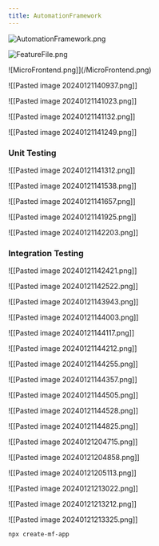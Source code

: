 ```yaml
---
title: AutomationFramework
---
```


![AutomationFramework.png](/AutomationFramework.png)

![FeatureFile.png](/FeatureFile.png)

![MicroFrontend.png]](/MicroFrontend.png)

![[Pasted image 20240121140937.png]]

![[Pasted image 20240121141023.png]]

![[Pasted image 20240121141132.png]]

![[Pasted image 20240121141249.png]]

### Unit Testing
![[Pasted image 20240121141312.png]]

![[Pasted image 20240121141538.png]]

![[Pasted image 20240121141657.png]]

![[Pasted image 20240121141925.png]]

![[Pasted image 20240121142203.png]]

### Integration Testing

![[Pasted image 20240121142421.png]]

![[Pasted image 20240121142522.png]]

![[Pasted image 20240121143943.png]]

![[Pasted image 20240121144003.png]]

![[Pasted image 20240121144117.png]]

![[Pasted image 20240121144212.png]]

![[Pasted image 20240121144255.png]]

![[Pasted image 20240121144357.png]]

![[Pasted image 20240121144505.png]]

![[Pasted image 20240121144528.png]]

![[Pasted image 20240121144825.png]]

![[Pasted image 20240121204715.png]]

![[Pasted image 20240121204858.png]]

![[Pasted image 20240121205113.png]]

![[Pasted image 20240121213022.png]]

![[Pasted image 20240121213212.png]]

![[Pasted image 20240121213325.png]]

```Create MicroFrontend
npx create-mf-app
```
